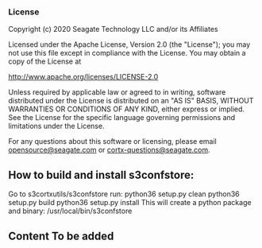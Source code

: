 ### License

Copyright (c) 2020 Seagate Technology LLC and/or its Affiliates

Licensed under the Apache License, Version 2.0 (the "License");
you may not use this file except in compliance with the License.
You may obtain a copy of the License at

   http://www.apache.org/licenses/LICENSE-2.0

Unless required by applicable law or agreed to in writing, software
distributed under the License is distributed on an "AS IS" BASIS,
WITHOUT WARRANTIES OR CONDITIONS OF ANY KIND, either express or implied.
See the License for the specific language governing permissions and
limitations under the License.

For any questions about this software or licensing,
please email opensource@seagate.com or cortx-questions@seagate.com.

## How to build and install s3confstore:
Go to s3cortxutils/s3confstore
run:
python36 setup.py clean
python36 setup.py build
python36 setup.py install
This will create a python package and binary: /usr/local/bin/s3confstore

## Content To be added

